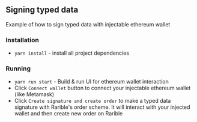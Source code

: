 ## Signing typed data

Example of how to sign typed data with injectable ethereum wallet

### Installation

- `yarn install` - install all project dependencies

### Running 

- `yarn run start` - Build & run UI for ethereum wallet interaction
- Click `Connect wallet` button to connect your injectable ethereum wallet (like Metamask)
- Click `Create signature and create order` to make a typed data signature with Rarible's order scheme. It will interact with your injected wallet and then create new order on Rarible